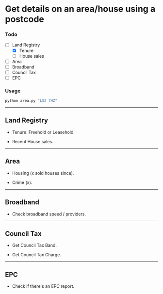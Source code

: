 # Get details on an area/house using a postcode

### Todo

- [ ] Land Registry
  - [x] Tenure
  - [ ] House sales
- [ ] Area
- [ ] Broadband
- [ ] Council Tax
- [ ] EPC

### Usage

```sh
python area.py "LS2 7HZ"
```

---

## Land Registry

- Tenure: Freehold or Leasehold.

- Recent House sales.

---

## Area

- Housing (x sold houses since).

- Crime (x).

---

## Broadband

- Check broadband speed / providers.

---

## Council Tax

- Get Council Tax Band.

- Get Council Tax Charge.

---

## EPC

- Check if there's an EPC report.
